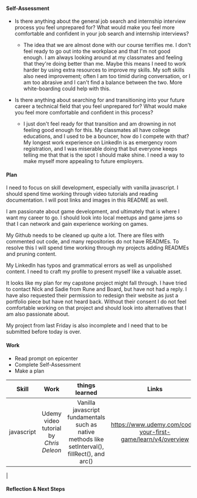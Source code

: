 #### Self-Assessment

  * Is there anything about the general job search and internship interview process you feel unprepared for? What would make you feel more comfortable and confident in your job search and internship interviews?

    * The idea that we are almost done with our course terrifies me.  I don't feel ready to go out into the workplace and that I'm not good enough.  I am always looking around at my classmates and feeling that they're doing better than me.  Maybe this means I need to work harder by using extra resources to improve my skills.  My soft skills also need improvement; often I am too timid during conversation, or I am too abrasive and I can't find a balance between the two.  More white-boarding could help with this.



  * Is there anything about searching for and transitioning into your future career a technical field that you feel unprepared for? What would make you feel more comfortable and confident in this process?

    * I just don't feel ready for that transition and am drowning in not feeling good enough for this.  My classmates all have college educations, and I used to be a bouncer, how do I compete with that?  My longest work experience on LinkedIn is as emergency room registration, and I was miserable doing that but everyone keeps telling me that that is the spot I should make shine.  I need a way to make myself more appealing to future employers.

#### Plan

I need to focus on skill development, especially with vanilla javascript.  I should spend time working through video tutorials and reading documentation.  I will post links and images in this README as well.

I am passionate about game development, and ultimately that is where I want my career to go.  I should look into local meetups and game jams so that I can network and gain experience working on games.

My Github needs to be cleaned up quite a lot.  There are files with commented out code, and many repositories do not have READMEs.  To resolve this I will spend time working through my projects adding READMEs and pruning content.

My LinkedIn has typos and grammatical errors as well as unpolished content.  I need to craft my profile to present myself like a valuable asset.

It looks like my plan for my capstone project might fall through.  I have tried to contact Nick and Sadie from Rune and Board, but have not had a reply.  I have also requested their permission to redesign their website as just a portfolio piece but have not heard back.  Without their consent I do not feel comfortable working on that project and should look into alternatives that I am also passionate about.

My project from last Friday is also incomplete and I need that to be submitted before today is over.


#### Work

  * Read prompt on epicenter
  * Complete Self-Assessment
  * Make a plan

| Skill    |  Work      | things learned | Links     |
| :--------: | :--------: |:--------:| :--------: |
| javascript | Udemy video tutorial by _Chris Deleon_ | Vanilla javascript fundamentals such as native methods like setInterval(), fillRect(), and arc() | https://www.udemy.com/code-your-first-game/learn/v4/overview |
|

#### Reflection & Next Steps
